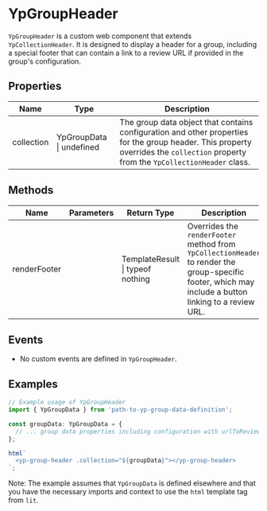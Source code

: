 # YpGroupHeader

`YpGroupHeader` is a custom web component that extends `YpCollectionHeader`. It is designed to display a header for a group, including a special footer that can contain a link to a review URL if provided in the group's configuration.

## Properties

| Name        | Type             | Description                                                                 |
|-------------|------------------|-----------------------------------------------------------------------------|
| collection  | YpGroupData \| undefined | The group data object that contains configuration and other properties for the group header. This property overrides the `collection` property from the `YpCollectionHeader` class. |

## Methods

| Name            | Parameters | Return Type | Description                                                                                   |
|-----------------|------------|-------------|-----------------------------------------------------------------------------------------------|
| renderFooter    |            | TemplateResult \| typeof nothing | Overrides the `renderFooter` method from `YpCollectionHeader` to render the group-specific footer, which may include a button linking to a review URL. |

## Events

- No custom events are defined in `YpGroupHeader`.

## Examples

```typescript
// Example usage of YpGroupHeader
import { YpGroupData } from 'path-to-yp-group-data-definition';

const groupData: YpGroupData = {
  // ... group data properties including configuration with urlToReview
};

html`
  <yp-group-header .collection="${groupData}"></yp-group-header>
`;
```

Note: The example assumes that `YpGroupData` is defined elsewhere and that you have the necessary imports and context to use the `html` template tag from `lit`.
